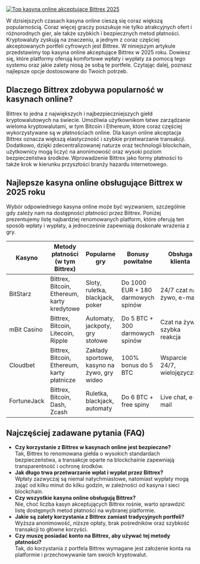 [![Top kasyna online akceptujące Bittrex 2025](https://123-caf.pages.dev/gitsignup.png)](https://vrmoo.ru/Bt82HjjY)

<p>W dzisiejszych czasach kasyna online cieszą się coraz większą popularnością. Coraz więcej graczy poszukuje nie tylko atrakcyjnych ofert i różnorodnych gier, ale także szybkich i bezpiecznych metod płatności. Kryptowaluty zyskują na znaczeniu, a jednym z coraz częściej akceptowanych portfeli cyfrowych jest Bittrex. W niniejszym artykule przedstawimy top kasyna online akceptujące Bittrex w 2025 roku. Dowiesz się, które platformy oferują komfortowe wpłaty i wypłaty za pomocą tego systemu oraz jakie zalety niosą ze sobą te portfele. Czytając dalej, poznasz najlepsze opcje dostosowane do Twoich potrzeb.</p>  <h2>Dlaczego Bittrex zdobywa popularność w kasynach online?</h2> <p>Bittrex to jedna z największych i najbezpieczniejszych giełd kryptowalutowych na świecie. Umożliwia użytkownikom łatwe zarządzanie wieloma kryptowalutami, w tym Bitcoin i Ethereum, które coraz częściej wykorzystywane są w płatnościach online. Dla kasyn online akceptacja Bittrex oznacza większą elastyczność i szybkie przetwarzanie transakcji. Dodatkowo, dzięki zdecentralizowanej naturze oraz technologii blockchain, użytkownicy mogą liczyć na anonimowość oraz wysoki poziom bezpieczeństwa środków. Wprowadzenie Bittrex jako formy płatności to także krok w kierunku przyszłości branży hazardu internetowego.</p>  <h2>Najlepsze kasyna online obsługujące Bittrex w 2025 roku</h2> <p>Wybór odpowiedniego kasyna online może być wyzwaniem, szczególnie gdy zależy nam na dostępności płatności przez Bittrex. Poniżej prezentujemy listę najbardziej renomowanych platform, które oferują ten sposób wpłaty i wypłaty, a jednocześnie zapewniają doskonałe wrażenia z gry.</p>  <table>   <thead>     <tr>       <th>Kasyno</th>       <th>Metody płatności (w tym Bittrex)</th>       <th>Popularne gry</th>       <th>Bonusy powitalne</th>       <th>Obsługa klienta</th>     </tr>   </thead>   <tbody>     <tr>       <td>BitStarz</td>       <td>Bittrex, Bitcoin, Ethereum, karty kredytowe</td>       <td>Sloty, ruletka, blackjack, poker</td>       <td>Do 1000 EUR + 180 darmowych spinów</td>       <td>24/7 czat na żywo, e-mail</td>     </tr>     <tr>       <td>mBit Casino</td>       <td>Bittrex, Bitcoin, Litecoin, Ripple</td>       <td>Automaty, jackpoty, gry stołowe</td>       <td>Do 5 BTC + 300 darmowych spinów</td>       <td>Czat na żywo, szybka reakcja</td>     </tr>     <tr>       <td>Cloudbet</td>       <td>Bittrex, Bitcoin, Ethereum, karty płatnicze</td>       <td>Zakłady sportowe, kasyno na żywo, gry wideo</td>       <td>100% bonus do 5 BTC</td>       <td>Wsparcie 24/7, wielojęzyczne</td>     </tr>     <tr>       <td>FortuneJack</td>       <td>Bittrex, Bitcoin, Dash, Zcash</td>       <td>Ruletka, blackjack, automaty</td>       <td>Do 6 BTC + free spiny</td>       <td>Live chat, e-mail</td>     </tr>   </tbody> </table>  <h2>Najczęściej zadawane pytania (FAQ)</h2> <ul>   <li><strong>Czy korzystanie z Bittrex w kasynach online jest bezpieczne?</strong><br>Tak, Bittrex to renomowana giełda o wysokich standardach bezpieczeństwa, a transakcje oparte na blockchainie zapewniają transparentność i ochronę środków.</li>   <li><strong>Jak długo trwa przetwarzanie wpłat i wypłat przez Bittrex?</strong><br>Wpłaty zazwyczaj są niemal natychmiastowe, natomiast wypłaty mogą zająć od kilku minut do kilku godzin, w zależności od kasyna i sieci blockchain.</li>   <li><strong>Czy wszystkie kasyna online obsługują Bittrex?</strong><br>Nie, choć liczba kasyn akceptujących Bittrex rośnie, warto sprawdzić listę dostępnych metod płatności na wybranej platformie.</li>   <li><strong>Jakie są zalety korzystania z Bittrex zamiast tradycyjnych portfeli?</strong><br>Wyższa anonimowość, niższe opłaty, brak pośredników oraz szybkość transakcji to główne korzyści.</li>   <li><strong>Czy muszę posiadać konto na Bittrex, aby używać tej metody płatności?</strong><br>Tak, do korzystania z portfela Bittrex wymagane jest założenie konta na platformie i przechowywanie tam swoich kryptowalut.</li> </ul>